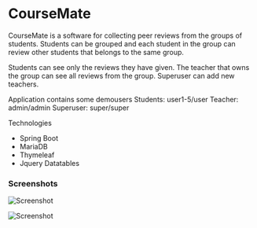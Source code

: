 # CourseMate

CourseMate is a software for collecting peer reviews from the groups of students. Students can be grouped and each student in the group can review other students that belongs to the same group.

Students can see only the reviews they have given. The teacher that owns the group can see all reviews from the group. Superuser can add new teachers.

Application contains some demousers
Students: user1-5/user
Teacher: admin/admin
Superuser: super/super

Technologies
- Spring Boot
- MariaDB
- Thymeleaf
- Jquery Datatables

### Screenshots

![Screenshot](http://juhahinkula.github.com/img/coursemate_groups.png)

![Screenshot](http://juhahinkula.github.com/img/coursemate_review.png)
